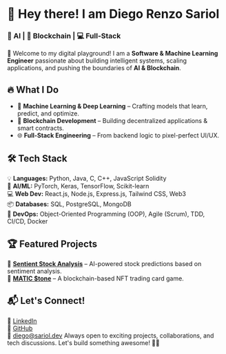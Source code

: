 # 🚀 Hey there! I am Diego Renzo Sariol  
### 🧠 AI | 🔗 Blockchain | 💻 Full-Stack  

👋 Welcome to my digital playground! I am a **Software & Machine Learning Engineer** passionate about building intelligent systems, scaling applications, and pushing the boundaries of **AI & Blockchain**.  

## 🔥 What I Do  
- 🤖 **Machine Learning & Deep Learning** – Crafting models that learn, predict, and optimize.  
- 🔗 **Blockchain Development** – Building decentralized applications & smart contracts.  
- 🌐 **Full-Stack Engineering** – From backend logic to pixel-perfect UI/UX.  

## 🛠 Tech Stack  
💡 **Languages:** Python, Java, C, C++, JavaScript Solidity  
🧠 **AI/ML:** PyTorch, Keras, TensorFlow, Scikit-learn  
💻 **Web Dev:** React.js, Node.js, Express.js, Tailwind CSS, Web3  
📦 **Databases:** SQL, PostgreSQL, MongoDB  
🚀 **DevOps:** Object-Oriented Programming (OOP), Agile (Scrum), TDD, CI/CD, Docker

## 🏆 Featured Projects  
🔹 **[Sentient Stock Analysis](https://github.com/sariold/Sentient-Stocks/blob/main/Sentient%20Stocks.pdf)** – AI-powered stock predictions based on sentiment analysis.  
🔹 **[MATIC $tone](https://github.com/sariold/Matic-Stone)** – A blockchain-based NFT trading card game.  

## 📬 Let's Connect!  
💼 [LinkedIn](https://linkedin.com/in/sariold/)  
📂 [GitHub](https://github.com/sariold)  
📧 diego@sariol.dev
Always open to exciting projects, collaborations, and tech discussions. Let's build something awesome! 🚀🔥  
